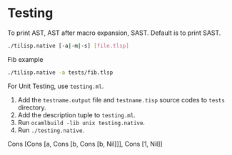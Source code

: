 # Testing

To print AST, AST after macro expansion, SAST. Default is to print SAST.
```bash
./tilisp.native [-a|-m|-s] [file.tlsp]
```
Fib example
```bash
./tilisp.native -a tests/fib.tlsp
```

For Unit Testing, use `testing.ml`. 

1. Add the `testname.output` file and `testname.tisp` source codes to `tests` directory.
2. Add the description tuple to `testing.ml`.
3. Run `ocamlbuild -lib unix testing.native`.
4. Run `./testing.native`.

Cons [Cons [a, Cons [b, Cons [b, Nil]]], Cons [1, Nil]]
